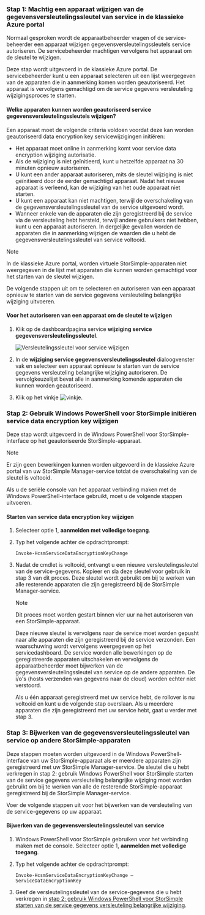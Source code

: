 <!--author=SharS last changed: 12/01/15-->

### <a name="step-1-authorize-a-device-to-change-the-service-data-encryption-key-in-the-azure-classic-portal"></a>Stap 1: Machtig een apparaat wijzigen van de gegevensversleutelingssleutel van service in de klassieke Azure portal
Normaal gesproken wordt de apparaatbeheerder vragen of de service-beheerder een apparaat wijzigen gegevensversleutelingssleutels service autoriseren. De servicebeheerder machtigen vervolgens het apparaat om de sleutel te wijzigen.

Deze stap wordt uitgevoerd in de klassieke Azure portal. De servicebeheerder kunt u een apparaat selecteren uit een lijst weergegeven van de apparaten die in aanmerking komen worden geautoriseerd. Het apparaat is vervolgens gemachtigd om de service gegevens versleuteling wijzigingsproces te starten.

#### <a name="which-devices-can-be-authorized-to-change-service-data-encryption-keys"></a>Welke apparaten kunnen worden geautoriseerd service gegevensversleutelingssleutels wijzigen?
Een apparaat moet de volgende criteria voldoen voordat deze kan worden geautoriseerd data encryption key servicewijzigingen initiëren:

* Het apparaat moet online in aanmerking komt voor service data encryption wijziging autorisatie.
* Als de wijziging is niet geïnitieerd, kunt u hetzelfde apparaat na 30 minuten opnieuw autoriseren.
* U kunt een ander apparaat autoriseren, mits de sleutel wijziging is niet geïnitieerd door de eerder gemachtigd apparaat. Nadat het nieuwe apparaat is verleend, kan de wijziging van het oude apparaat niet starten.
* U kunt een apparaat kan niet machtigen, terwijl de overschakeling van de gegevensversleutelingssleutel van de service uitgevoerd wordt.
* Wanneer enkele van de apparaten die zijn geregistreerd bij de service via de versleuteling hebt hersteld, terwijl andere gebruikers niet hebben, kunt u een apparaat autoriseren. In dergelijke gevallen worden de apparaten die in aanmerking wijzigen de waarden die u hebt de gegevensversleutelingssleutel van service voltooid.

> [!NOTE]
> In de klassieke Azure portal, worden virtuele StorSimple-apparaten niet weergegeven in de lijst met apparaten die kunnen worden gemachtigd voor het starten van de sleutel wijzigen.
> 
> 

De volgende stappen uit om te selecteren en autoriseren van een apparaat opnieuw te starten van de service gegevens versleuteling belangrijke wijziging uitvoeren.

#### <a name="to-authorize-a-device-to-change-the-key"></a>Voor het autoriseren van een apparaat om de sleutel te wijzigen
1. Klik op de dashboardpagina service **wijziging service gegevensversleutelingssleutel**.
   
    ![Versleutelingssleutel voor service wijzigen](./media/storsimple-change-data-encryption-key/HCS_ChangeServiceDataEncryptionKey-include.png)
2. In de **wijziging service gegevensversleutelingssleutel** dialoogvenster vak en selecteer een apparaat opnieuw te starten van de service gegevens versleuteling belangrijke wijziging autoriseren. De vervolgkeuzelijst bevat alle in aanmerking komende apparaten die kunnen worden geautoriseerd.
3. Klik op het vinkje ![vinkje](./media/storsimple-change-data-encryption-key/HCS_CheckIcon-include.png).

### <a name="step-2-use-windows-powershell-for-storsimple-to-initiate-the-service-data-encryption-key-change"></a>Stap 2: Gebruik Windows PowerShell voor StorSimple initiëren service data encryption key wijzigen
Deze stap wordt uitgevoerd in de Windows PowerShell voor StorSimple-interface op het geautoriseerde StorSimple-apparaat.

> [!NOTE]
> Er zijn geen bewerkingen kunnen worden uitgevoerd in de klassieke Azure portal van uw StorSimple Manager-service totdat de overschakeling van de sleutel is voltooid.
> 
> 

Als u de seriële console van het apparaat verbinding maken met de Windows PowerShell-interface gebruikt, moet u de volgende stappen uitvoeren.

#### <a name="to-initiate-the-service-data-encryption-key-change"></a>Starten van service data encryption key wijzigen
1. Selecteer optie 1, **aanmelden met volledige toegang**.
2. Typ het volgende achter de opdrachtprompt:
   
     `Invoke-HcsmServiceDataEncryptionKeyChange`
3. Nadat de cmdlet is voltooid, ontvangt u een nieuwe versleutelingssleutel van de service-gegevens. Kopieer en sla deze sleutel voor gebruik in stap 3 van dit proces. Deze sleutel wordt gebruikt om bij te werken van alle resterende apparaten die zijn geregistreerd bij de StorSimple Manager-service.
   
   > [!NOTE]
   > Dit proces moet worden gestart binnen vier uur na het autoriseren van een StorSimple-apparaat.
   > 
   > 
   
   Deze nieuwe sleutel is vervolgens naar de service moet worden gepusht naar alle apparaten die zijn geregistreerd bij de service verzonden. Een waarschuwing wordt vervolgens weergegeven op het servicedashboard. De service worden alle bewerkingen op de geregistreerde apparaten uitschakelen en vervolgens de apparaatbeheerder moet bijwerken van de gegevensversleutelingssleutel van service op de andere apparaten. De i/o's (hosts verzenden van gegevens naar de cloud) worden echter niet verstoord.
   
   Als u één apparaat geregistreerd met uw service hebt, de rollover is nu voltooid en kunt u de volgende stap overslaan. Als u meerdere apparaten die zijn geregistreerd met uw service hebt, gaat u verder met stap 3.

### <a name="step-3-update-the-service-data-encryption-key-on-other-storsimple-devices"></a>Stap 3: Bijwerken van de gegevensversleutelingssleutel van service op andere StorSimple-apparaten
Deze stappen moeten worden uitgevoerd in de Windows PowerShell-interface van uw StorSimple-apparaat als er meerdere apparaten zijn geregistreerd met uw StorSimple Manager-service. De sleutel die u hebt verkregen in stap 2: gebruik Windows PowerShell voor StorSimple starten van de service gegevens versleuteling belangrijke wijziging moet worden gebruikt om bij te werken van alle de resterende StorSimple-apparaat geregistreerd bij de StorSimple Manager-service.

Voer de volgende stappen uit voor het bijwerken van de versleuteling van de service-gegevens op uw apparaat.

#### <a name="to-update-the-service-data-encryption-key"></a>Bijwerken van de gegevensversleutelingssleutel van service
1. Windows PowerShell voor StorSimple gebruiken voor het verbinding maken met de console. Selecteer optie 1, **aanmelden met volledige toegang**.
2. Typ het volgende achter de opdrachtprompt:
   
    `Invoke-HcsmServiceDataEncryptionKeyChange – ServiceDataEncryptionKey`
3. Geef de versleutelingssleutel van de service-gegevens die u hebt verkregen in [stap 2: gebruik Windows PowerShell voor StorSimple starten van de service gegevens versleuteling belangrijke wijziging](#to-initiate-the-service-data-encryption-key-change).

